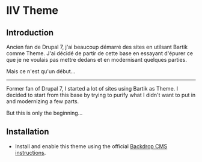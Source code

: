 # IIV Theme

## Introduction

Ancien fan de Drupal 7, j'ai beaucoup démarré des sites en utilsant Bartik comme Theme.
J'ai décidé de partir de cette base en essayant d'épurer ce que je ne voulais pas mettre dedans et en modernisant quelques parties.

Mais ce n'est qu'un début...

-------

Former fan of Drupal 7, I started a lot of sites using Bartik as Theme.
I decided to start from this base by trying to purify what I didn't want to put in and modernizing a few parts.

But this is only the beginning...

## Installation

 - Install and enable this theme using the official [Backdrop CMS instructions](https://backdropcms.org/guide/themes).

